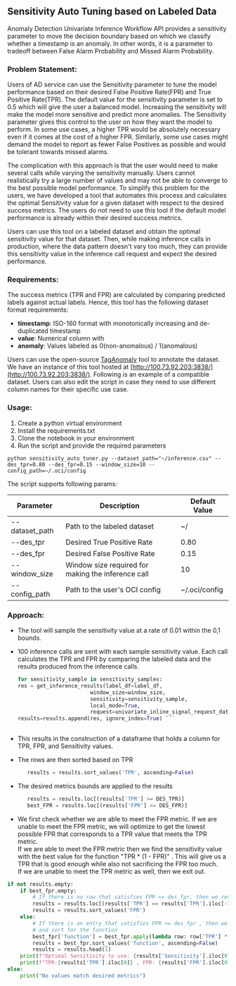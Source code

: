 ## Sensitivity Auto Tuning based on Labeled Data

Anomaly Detection Univariate Inference Workflow API provides a sensitivity parameter to move the decision boundary based on which we classify whether a timestamp is an anomaly. In other words, it is a parameter to tradeoff between False Alarm Probability and Missed Alarm Probability.

### Problem Statement:

Users of AD service can use the Sensitivity parameter to tune the model performance based on their desired False Positive Rate(FPR) and True Positive Rate(TPR). The default value for the sensitivity parameter is set to 0.5 which will give the user a balanced model. Increasing the sensitivity will make the model more sensitive and predict more anomalies. The Sensitivity parameter gives this control to the user on how they want the model to perform. In some use cases, a higher TPR would be absolutely necessary even if it comes at the cost of a higher FPR. Similarly, some use cases might demand the model to report as fewer False Positives as possible and would be tolerant towards missed alarms.

The complication with this approach is that the user would need to make several calls while varying the sensitivity manually. Users cannot realistically try a large number of values and may not be able to converge to the best possible model performance. To simplify this problem for the users, we have developed a tool that automates this process and calculates the optimal Sensitivity value for a given dataset with respect to the desired success metrics. The users do not need to use this tool if the default model performance is already within their desired success metrics.

Users can use this tool on a labeled dataset and obtain the optimal sensitivity value for that dataset. Then, while making inference calls in production, where the data pattern doesn't vary too much, they can provide this sensitivity value in the inference call request and expect the desired performance.

### Requirements:

The success metrics (TPR and FPR) are calculated by comparing predicted labels against actual labels. Hence, this tool has the following dataset format requirements:

*   **timestamp**: ISO-160 format with monotonically increasing and de-duplicated timestamp
*   **value**: Numerical column with
*   **anomaly**: Values labeled as 0(non-anomalous) / 1(anomalous)

Users can use the open-source [TagAnomaly](https://github.com/microsoft/TagAnomaly) tool to annotate the dataset. We have an instance of this tool hosted at [http://100.73.92.203:3838/](http://100.73.92.203:3838/). Following is an example of a compatible dataset. Users can also edit the script in case they need to use different column names for their specific use case.  


### Usage:

1.  Create a python virtual environment
2.  Install the requirements.txt
3.  Clone the notebook in your environment
4.  Run the script and provide the required parameters  
      
```python sensitivity_auto_tuner.py --dataset_path="~/inference.csv" --des_tpr=0.80 --des_fpr=0.15 --window_size=10 --config_path=~/.oci/config```    

The script supports following params:
  
|  Parameter   |  Description   | Default Value |
|-----|-----|---------------|
|  \--dataset\_path|  Path to the labeled dataset  | ~/            |
| \--des\_tpr    |  Desired True Positive Rate   |        0.80      |
|  \--des\_fpr   |   Desired False Positive Rate  |         0.15     |
| \--window\_size    |   Window size required for making the inference call |     10          |
|  \--config\_path   | Path to the user's OCI config    |          ~/.oci/config     |


### Approach:

* The tool will sample the sensitivity value at a rate of 0.01 within the 0,1 bounds.
    
* 100 inference calls are sent with each sample sensitivity value. Each call calculates the TPR and FPR by comparing the labeled data and the results produced from the inference calls.
    ```python
    for sensitivity_sample in sensitivity_samples:
    res = get_inference_results(label_df=label_df, 
                           window_size=window_size, 
                           sensitivity=sensitivity_sample,
                           local_mode=True,
                           request=univariate_inline_signal_request_data)
    results=results.append(res, ignore_index=True) ```
        
* This results in the construction of a dataframe that holds a column for TPR, FPR, and Sensitivity values.  
    
* The rows are then sorted based on TPR

    ```python
       results = results.sort_values('TPR', ascending=False)
    ```

* The desired metrics bounds are applied to the results
    ```python 
       results = results.loc[(results['TPR'] >= DES_TPR)]
       best_FPR = results.loc[(results['FPR'] <= DES_FPR)] 
    ```    
* We first check whether we are able to meet the FPR metric. If we are unable to meet the FPR metric, we will optimize to get the lowest possible FPR that corresponds to a TPR value that meets the TPR metric.  
    If we are able to meet the FPR metric then we find the sensitivity value with the best value for the function "TPR \* (1 - FPR)" . This will give us a TPR that is good enough while also not sacrificing the FPR too much.  
    If we are unable to meet the TPR metric as well, then we exit out.  
```python
if not results.empty:
	if best_fpr.empty:
        # If there is no row that satisfies FPR <= des_fpr, then we return the lowest possible FPR
        results = results.loc[(results['TPR'] == results['TPR'].iloc[-1])]
        results = results.sort_values('FPR')
    else:
        # If there is an entry that satisfies FPR <= des_fpr , then we apply the function of TPR * (1 - FPR)
        # and sort for the function
        best_fpr['function'] = best_fpr.apply(lambda row: row['TPR'] * (1 - row['FPR']), axis=1)
        results = best_fpr.sort_values('function', ascending=False)
        results = results.head(1)
    print(f"Optimal Sensitivity to use: {results['Sensitivity'].iloc[0]}\n")
    print(f"TPR:{results['TPR'].iloc[0]} , FPR: {results['FPR'].iloc[0]}")
else:
    print("No values match desired metrics")
```